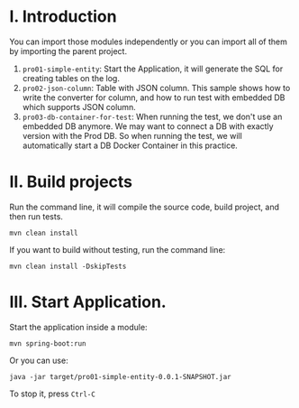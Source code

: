 # I. Introduction
You can import those modules independently or you can import all of them by importing the parent project.

1. `pro01-simple-entity`: Start the Application, it will generate the SQL for creating tables on the log.
2. `pro02-json-column`: Table with JSON column. This sample shows how to write the converter for column, and how to run test with embedded DB which supports JSON column.
3. `pro03-db-container-for-test`: When running the test, we don't use an embedded DB anymore. We may want to connect a DB with exactly version with the Prod DB. 
So when running the test, we will automatically start a DB Docker Container in this practice.
 
# II. Build projects
Run the command line, it will compile the source code, build project, and then run tests.
```
mvn clean install 
```

If you want to build without testing, run the command line:
```
mvn clean install -DskipTests 
```

# III. Start Application.

Start the application inside a module:
```
mvn spring-boot:run 
``` 
Or you can use:
```
java -jar target/pro01-simple-entity-0.0.1-SNAPSHOT.jar 
```

To stop it, press `Ctrl-C`
